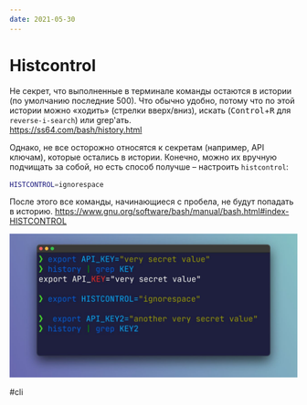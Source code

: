 ```yaml
---
date: 2021-05-30
---
```


# Histcontrol

Не секрет, что выполненные в терминале команды остаются в истории (по умолчанию последние 500).
Что обычно удобно, потому что по этой истории можно «ходить» (стрелки вверх/вниз), искать (<kbd>Control</kbd>+<kbd>R</kbd> для `reverse-i-search`) или grep'ать.  
https://ss64.com/bash/history.html

Однако, не все осторожно относятся к секретам (например, API ключам), которые остались в истории. Конечно, можно их вручную подчищать за собой, но есть способ получше – настроить `histcontrol`:

```bash
HISTCONTROL=ignorespace
```

После этого все команды, начинающиеся с пробела, не будут попадать в историю.
https://www.gnu.org/software/bash/manual/bash.html#index-HISTCONTROL

![Histcontrol demo](histcontrol.jpeg "Histcontrol demo")

#cli
